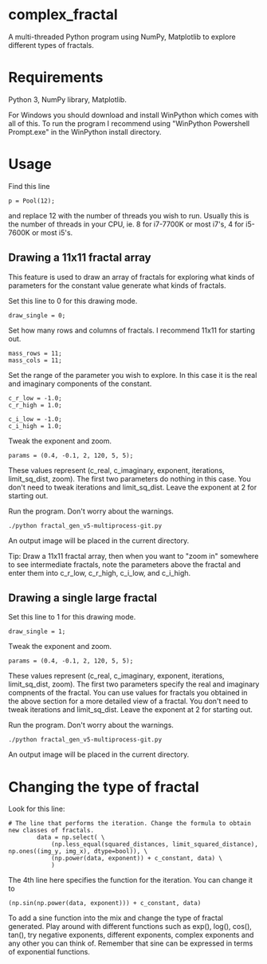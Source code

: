 # complex_fractal
A multi-threaded Python program using NumPy, Matplotlib to explore different types of fractals.

# Requirements

Python 3, NumPy library, Matplotlib. 

For Windows you should download and install WinPython which comes with all of this. To run the program I recommend using "WinPython Powershell Prompt.exe" in the WinPython install directory.

# Usage

Find this line

```
p = Pool(12);
```

and replace 12 with the number of threads you wish to run. Usually this is the number of threads in your CPU, ie. 8 for i7-7700K or most i7's, 4 for i5-7600K or most i5's. 

## Drawing a 11x11 fractal array

This feature is used to draw an array of fractals for exploring what kinds of parameters for the constant value generate what kinds of fractals.

Set this line to 0 for this drawing mode.

```
draw_single = 0;
```

Set how many rows and columns of fractals. I recommend 11x11 for starting out.

```
mass_rows = 11;
mass_cols = 11;
```

Set the range of the parameter you wish to explore. In this case it is the real and imaginary components of the constant.

```
c_r_low = -1.0;
c_r_high = 1.0;

c_i_low = -1.0;
c_i_high = 1.0;
```

Tweak the exponent and zoom.

```
params = (0.4, -0.1, 2, 120, 5, 5);
```

These values represent (c_real, c_imaginary, exponent, iterations, limit_sq_dist, zoom). The first two parameters do nothing in this case. You don't need to tweak iterations and limit_sq_dist. Leave the exponent at 2 for starting out.

Run the program. Don't worry about the warnings.

```
./python fractal_gen_v5-multiprocess-git.py
```

An output image will be placed in the current directory.

Tip: Draw a 11x11 fractal array, then when you want to "zoom in" somewhere to see intermediate fractals, note the parameters above the fractal and enter them into c_r_low, c_r_high, c_i_low, and c_i_high.

## Drawing a single large fractal

Set this line to 1 for this drawing mode.

```
draw_single = 1;
```
Tweak the exponent and zoom.

```
params = (0.4, -0.1, 2, 120, 5, 5);
```

These values represent (c_real, c_imaginary, exponent, iterations, limit_sq_dist, zoom). The first two parameters specify the real and imaginary compnents of the fractal. You can use values for fractals you obtained in the above section for a more detailed view of a fractal. You don't need to tweak iterations and limit_sq_dist. Leave the exponent at 2 for starting out.

Run the program. Don't worry about the warnings.

```
./python fractal_gen_v5-multiprocess-git.py
```

An output image will be placed in the current directory.

# Changing the type of fractal

Look for this line:

```
# The line that performs the iteration. Change the formula to obtain new classes of fractals.
		data = np.select( \
			(np.less_equal(squared_distances, limit_squared_distance), np.ones((img_y, img_x), dtype=bool)), \
			(np.power(data, exponent)) + c_constant, data) \
			)
```      

The 4th line here specifies the function for the iteration. You can change it to 

```
(np.sin(np.power(data, exponent))) + c_constant, data)
```

To add a sine function into the mix and change the type of fractal generated. Play around with different functions such as exp(), log(), cos(), tan(), try negative exponents, different exponents, complex exponents and any other you can think of. Remember that sine can be expressed in terms of exponential functions.
